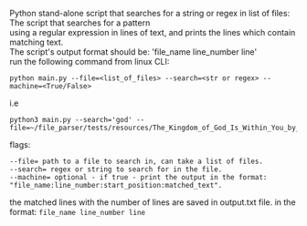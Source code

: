 
Python stand-alone script that searches for a string or regex in list of files: The script that searches for a pattern  
using a regular expression in lines of text, and prints the lines which contain matching text.   
The script's output format should be: 'file_name line_number line'  
run the following command from linux CLI:   
  

    python main.py --file=<list_of_files> --search=<str or regex> --machine=<True/False> 

 
  
i.e  
  

    python3 main.py --search='god' --file=~/file_parser/tests/resources/The_Kingdom_of_God_Is_Within_You_by_graf_Leo_Tolstoy.txt

  flags:

    --file= path to a file to search in, can take a list of files.  
    --search= regex or string to search for in the file.  
    --machine= optional - if true - print the output in the format: "file_name:line_number:start_position:matched_text".  

  
the matched lines with the number of lines are saved in output.txt file. in the format: `file_name line_number line`